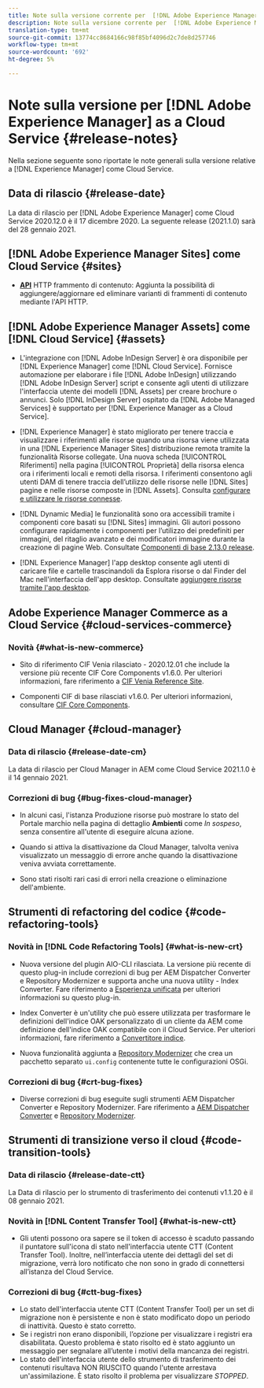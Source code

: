 ```yaml
---
title: Note sulla versione corrente per  [!DNL Adobe Experience Manager] come Cloud Service.
description: Note sulla versione corrente per  [!DNL Adobe Experience Manager] come Cloud Service.
translation-type: tm+mt
source-git-commit: 13774cc8684166c98f85bf4096d2c7de8d257746
workflow-type: tm+mt
source-wordcount: '692'
ht-degree: 5%

---
```



# Note sulla versione per [!DNL Adobe Experience Manager] as a Cloud Service {#release-notes}

Nella sezione seguente sono riportate le note generali sulla versione relative a [!DNL Experience Manager] come Cloud Service.

## Data di rilascio {#release-date}

La data di rilascio per [!DNL Adobe Experience Manager] come Cloud Service 2020.12.0 è il 17 dicembre 2020.
La seguente release (2021.1.0) sarà del 28 gennaio 2021.

## [!DNL Adobe Experience Manager Sites] come Cloud Service  {#sites}

* **[API](/help/assets/content-fragments/assets-api-content-fragments.md)** HTTP frammento di contenuto: Aggiunta la possibilità di aggiungere/aggiornare ed eliminare varianti di frammenti di contenuto mediante l&#39;API HTTP.

## [!DNL Adobe Experience Manager Assets] come  [!DNL Cloud Service] {#assets}

* L&#39;integrazione con [!DNL Adobe InDesign Server] è ora disponibile per [!DNL Experience Manager] come [!DNL Cloud Service]. Fornisce automazione per elaborare i file [!DNL Adobe InDesign] utilizzando [!DNL Adobe InDesign Server] script e consente agli utenti di utilizzare l&#39;interfaccia utente dei modelli [!DNL Assets] per creare brochure o annunci. Solo [!DNL InDesign Server] ospitato da [!DNL Adobe Managed Services] è supportato per [!DNL Experience Manager as a Cloud Service]. <!-- TBD: Add link to article. -->

* [!DNL Experience Manager] è stato migliorato per tenere traccia e visualizzare i riferimenti alle risorse quando una risorsa viene utilizzata in una  [!DNL Experience Manager Sites] distribuzione remota tramite la funzionalità Risorse collegate. Una nuova scheda [!UICONTROL Riferimenti] nella pagina [!UICONTROL Proprietà] della risorsa elenca ora i riferimenti locali e remoti della risorsa. I riferimenti consentono agli utenti DAM di tenere traccia dell’utilizzo delle risorse nelle [!DNL Sites] pagine e nelle risorse composte in [!DNL Assets]. Consulta [configurare e utilizzare le risorse connesse](/help/assets/use-assets-across-connected-assets-instances.md).

* [!DNL Dynamic Media] le funzionalità sono ora accessibili tramite i componenti core basati su  [!DNL Sites] immagini. Gli autori possono configurare rapidamente i componenti per l’utilizzo dei predefiniti per immagini, del ritaglio avanzato e dei modificatori immagine durante la creazione di pagine Web. Consultate [Componenti di base 2.13.0 release](https://github.com/adobe/aem-core-wcm-components/releases/tag/core.wcm.components.reactor-2.13.0).

* [!DNL Experience Manager] l&#39;app desktop consente agli utenti di caricare file e cartelle trascinandoli da Esplora risorse o dal Finder del Mac nell&#39;interfaccia dell&#39;app desktop. Consultate [aggiungere risorse tramite l&#39;app desktop](https://experienceleague.adobe.com/docs/experience-manager-desktop-app/using/using.html#upload-and-add-new-assets-to-aem).

## Adobe Experience Manager Commerce as a Cloud Service {#cloud-services-commerce}

### Novità {#what-is-new-commerce}

* Sito di riferimento CIF Venia rilasciato - 2020.12.01 che include la versione più recente CIF Core Components v1.6.0. Per ulteriori informazioni, fare riferimento a [CIF Venia Reference Site](https://github.com/adobe/aem-cif-guides-venia/releases/tag/venia-2020.12.01).

* Componenti CIF di base rilasciati v1.6.0. Per ulteriori informazioni, consultare [CIF Core Components](https://github.com/adobe/aem-core-cif-components/releases/tag/core-cif-components-reactor-1.6.0).

## Cloud Manager {#cloud-manager}

### Data di rilascio {#release-date-cm}

La data di rilascio per Cloud Manager in AEM come Cloud Service 2021.1.0 è il 14 gennaio 2021.

### Correzioni di bug {#bug-fixes-cloud-manager}

* In alcuni casi, l&#39;istanza Produzione risorse può mostrare lo stato del Portale marchio nella pagina di dettaglio **Ambienti** come *In sospeso*, senza consentire all&#39;utente di eseguire alcuna azione.

* Quando si attiva la disattivazione da Cloud Manager, talvolta veniva visualizzato un messaggio di errore anche quando la disattivazione veniva avviata correttamente.

* Sono stati risolti rari casi di errori nella creazione o eliminazione dell&#39;ambiente.

## Strumenti di refactoring del codice {#code-refactoring-tools}

### Novità in [!DNL Code Refactoring Tools] {#what-is-new-crt}

* Nuova versione del plugin AIO-CLI rilasciata. La versione più recente di questo plug-in include correzioni di bug per AEM Dispatcher Converter e Repository Modernizer e supporta anche una nuova utility - Index Converter. Fare riferimento a [Esperienza unificata](https://experienceleague.adobe.com/docs/experience-manager-cloud-service/moving/refactoring-tools/unified-experience.html?lang=en#benefits) per ulteriori informazioni su questo plug-in.

* Index Converter è un&#39;utility che può essere utilizzata per trasformare le definizioni dell&#39;indice OAK personalizzato di un cliente da AEM come definizione dell&#39;indice OAK compatibile con il Cloud Service. Per ulteriori informazioni, fare riferimento a [Convertitore indice](https://github.com/adobe/aem-cloud-service-source-migration/tree/master/packages/index-converter).

* Nuova funzionalità aggiunta a [Repository Modernizer](https://github.com/adobe/aem-cloud-service-source-migration/tree/master/packages/repository-modernizer) che crea un pacchetto separato `ui.config` contenente tutte le configurazioni OSGi.

### Correzioni di bug {#crt-bug-fixes}

* Diverse correzioni di bug eseguite sugli strumenti AEM Dispatcher Converter e Repository Modernizer. Fare riferimento a [AEM Dispatcher Converter](https://github.com/adobe/aem-cloud-service-source-migration/tree/master/packages/dispatcher-converter) e [Repository Modernizer](https://github.com/adobe/aem-cloud-service-source-migration/tree/master/packages/repository-modernizer).

## Strumenti di transizione verso il cloud {#code-transition-tools}

### Data di rilascio {#release-date-ctt}

La Data di rilascio per lo strumento di trasferimento dei contenuti v1.1.20 è il 08 gennaio 2021.

### Novità in [!DNL Content Transfer Tool] {#what-is-new-ctt}

* Gli utenti possono ora sapere se il token di accesso è scaduto passando il puntatore sull&#39;icona di stato nell&#39;interfaccia utente CTT (Content Transfer Tool). Inoltre, nell’interfaccia utente dei dettagli del set di migrazione, verrà loro notificato che non sono in grado di connettersi all’istanza del Cloud Service.

### Correzioni di bug {#ctt-bug-fixes}

* Lo stato dell&#39;interfaccia utente CTT (Content Transfer Tool) per un set di migrazione non è persistente e non è stato modificato dopo un periodo di inattività. Questo è stato corretto.
* Se i registri non erano disponibili, l’opzione per visualizzare i registri era disabilitata. Questo problema è stato risolto ed è stato aggiunto un messaggio per segnalare all’utente i motivi della mancanza dei registri.
* Lo stato dell&#39;interfaccia utente dello strumento di trasferimento dei contenuti risultava NON RIUSCITO quando l&#39;utente arrestava un&#39;assimilazione. È stato risolto il problema per visualizzare *STOPPED*.
